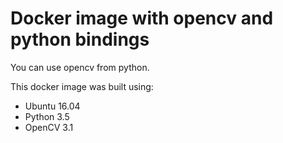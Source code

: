 # Docker image with opencv and python bindings

You can use opencv from python.

This docker image was built using:
* Ubuntu 16.04
* Python 3.5
* OpenCV 3.1
